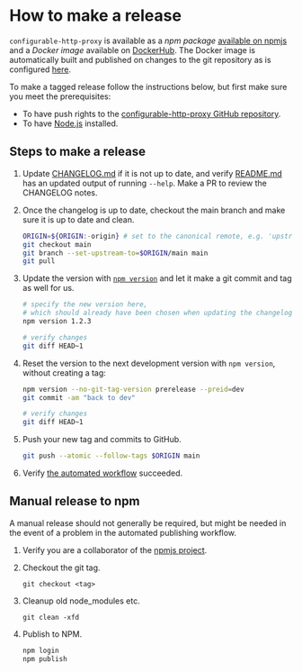 # How to make a release

`configurable-http-proxy` is available as a _npm package_ [available on
npmjs](https://www.npmjs.com/package/configurable-http-proxy) and a _Docker
image_ available on
[DockerHub](https://hub.docker.com/r/jupyterhub/configurable-http-proxy). The
Docker image is automatically built and published on changes to the git
repository as is configured
[here](https://hub.docker.com/repository/docker/jupyterhub/configurable-http-proxy/builds).

To make a tagged release follow the instructions below, but first make sure you
meet the prerequisites:

- To have push rights to the [configurable-http-proxy GitHub
  repository](https://github.com/jupyterhub/configurable-http-proxy).
- To have [Node.js](https://nodejs.org) installed.

## Steps to make a release

1. Update [CHANGELOG.md](CHANGELOG.md) if it is not up to date, and verify
   [README.md](README.md) has an updated output of running `--help`. Make a PR
   to review the CHANGELOG notes.

1. Once the changelog is up to date, checkout the main branch and make sure it is up to
   date and clean.

   ```bash
   ORIGIN=${ORIGIN:-origin} # set to the canonical remote, e.g. 'upstream' if 'origin' is not the official repo
   git checkout main
   git branch --set-upstream-to=$ORIGIN/main main
   git pull
   ```

1. Update the version with [`npm version`](https://docs.npmjs.com/cli/v6/commands/npm-version)
   and let it make a git commit and tag as well for us.

   ```bash
   # specify the new version here,
   # which should already have been chosen when updating the changelog.
   npm version 1.2.3

   # verify changes
   git diff HEAD~1
   ```

1. Reset the version to the next development version with `npm version`,
   without creating a tag:

   ```bash
   npm version --no-git-tag-version prerelease --preid=dev
   git commit -am "back to dev"

   # verify changes
   git diff HEAD~1
   ```

1. Push your new tag and commits to GitHub.

   ```bash
   git push --atomic --follow-tags $ORIGIN main
   ```

1. Verify [the automated
   workflow](https://github.com/jupyterhub/configurable-http-proxy/actions?query=workflow%3A%22Publish+to+npm%22)
   succeeded.

## Manual release to npm

A manual release should not generally be required,
but might be needed in the event of a problem in the automated publishing workflow.

1. Verify you are a collaborator of the [npmjs
   project](https://www.npmjs.com/package/configurable-http-proxy).

1. Checkout the git tag.

   ```
   git checkout <tag>
   ```

1. Cleanup old node_modules etc.

   ```
   git clean -xfd
   ```

1. Publish to NPM.

   ```bash
   npm login
   npm publish
   ```
